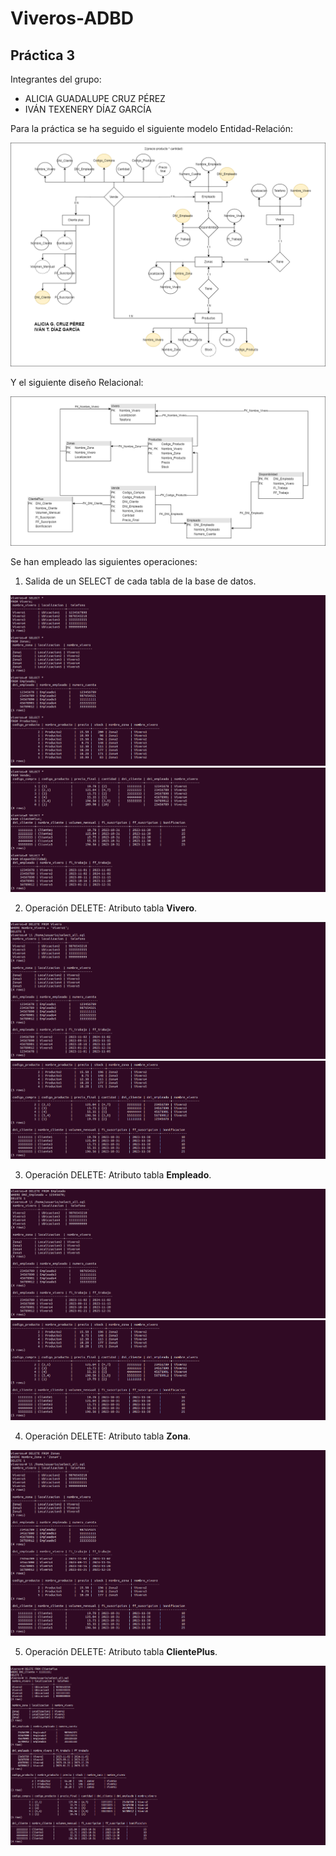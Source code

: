 # Viveros-ADBD
## Práctica 3
Integrantes del grupo:
- ALICIA GUADALUPE CRUZ PÉREZ
- IVÁN TEXENERY DÍAZ GARCÍA

Para la práctica se ha seguido el siguiente modelo Entidad-Relación:

![Entidad-Relacion](./ModeloEntidadRelacion.png)

Y el siguiente diseño Relacional:

![ModeloRelacional](./DiseñoRelacional.png)

Se han empleado las siguientes operaciones:

1. Salida de un SELECT de cada tabla de la base de datos.

![SELECT](./Capturas_ADBD/SelectTable.png)
![SELECT](./Capturas_ADBD/SelectTable2.png)

2. Operación DELETE: Atributo tabla **Vivero**.

![DELETE](./Capturas_ADBD/DeleteTuplaVivero.png)
![DELETE](./Capturas_ADBD/DeleteTuplaVivero2.png)

3. Operación DELETE: Atributo tabla **Empleado**.

![DELETE](./Capturas_ADBD/DeleteTuplaEmpleado.png)
![DELETE](./Capturas_ADBD/DeleteTuplaEmpleado2.png)

4. Operación DELETE: Atributo tabla **Zona**.

![DELETE](./Capturas_ADBD/DeleteTuplaZona.png)

5. Operación DELETE: Atributo tabla **ClientePlus**.

![DELETE](./Capturas_ADBD/DeleteTuplaClientePlus.png)
